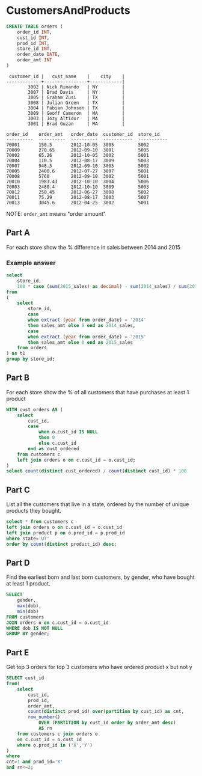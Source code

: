 
# CustomersAndProducts

```sql
CREATE TABLE orders (
    order_id INT,
    cust_id INT,
    prod_id INT,
    store_id INT,
    order_date DATE,
    order_amt INT
)
```


```
 customer_id |   cust_name    |    city    |
-------------+----------------+------------|
        3002 | Nick Rimando   | NY         |
        3007 | Brad Davis     | NY         |
        3005 | Graham Zusi    | TX         |
        3008 | Julian Green   | TX         |
        3004 | Fabian Johnson | TX         |
        3009 | Geoff Cameron  | MA         |
        3003 | Jozy Altidor   | MA         |
        3001 | Brad Guzan     | MA         |
```

```
order_id    order_amt   order_date  customer_id  store_id
----------  ----------  ----------  -----------  -----------
70001       150.5       2012-10-05  3005         5002
70009       270.65      2012-09-10  3001         5005
70002       65.26       2012-10-05  3002         5001
70004       110.5       2012-08-17  3009         5003
70007       948.5       2012-09-10  3005         5002
70005       2400.6      2012-07-27  3007         5001
70008       5760        2012-09-10  3002         5001
70010       1983.43     2012-10-10  3004         5006
70003       2480.4      2012-10-10  3009         5003
70012       250.45      2012-06-27  3008         5002
70011       75.29       2012-08-17  3003         5007
70013       3045.6      2012-04-25  3002         5001
```

NOTE: `order_amt` means "order amount"

## Part A

For each store show the % difference in sales between 2014 and 2015

### Example answer


```sql
select 
    store_id, 
    100 * case (sum(2015_sales) as decimal) - sum(2014_sales) / sum(2014_sales)
from
(
    select 
        store_id, 
        case 
        when extract (year from order_date) = '2014' 
        then sales_amt else 0 end as 2014_sales,
        case 
        when extract (year from order_date) = '2015' 
        then sales_amt else 0 end as 2015_sales
    from orders
) as t1
group by store_id;
```

## Part B

For each store show the % of all customers that have purchases at least 1 product

```sql
WITH cust_orders AS (
    select 
        cust_id, 
        case 
            when o.cust_id IS NULL
            then 0 
            else c.cust_id 
        end as cust_ordered
    from customers c 
    left join orders o on c.cust_id = o.cust_id;
)
select count(distinct cust_ordered) / count(distinct cust_id) * 100


```

## Part C

List all the customers that live in a state, ordered by the number of unique products they bought.

```sql
select * from customers c
left join orders o on c.cust_id = o.cust_id
left join product p on o.prod_id = p.prod_id
where state='UT'
order by count(distinct product_id) desc;
```

## Part D

Find the earliest born and last born customers, by gender, who have bought at least 1 product.


```sql
SELECT
    gender, 
    max(dob), 
    min(dob)
FROM customers 
JOIN orders o on c.cust_id = o.cust_id
WHERE dob IS NOT NULL
GROUP BY gender;
```

## Part E

Get top 3 orders for top 3 customers who have ordered product x but not y


```sql
SELECT cust_id
from(
    select 
        cust_id, 
        prod_id, 
        order_amt,
        count(distinct prod_id) over(partition by cust_id) as cnt, 
        row_number() 
            OVER (PARTITION by cust_id order by order_amt desc) 
            AS rn
    from customers c join orders o
    on c.cust_id = o.cust_id
    where o.prod_id in ('X','Y')
) 
where 
cnt=1 and prod_id='X'
and rn<=3;
```

